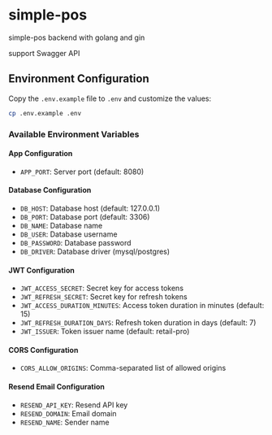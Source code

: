 # simple-pos

simple-pos backend with golang and gin

support Swagger API

## Environment Configuration

Copy the `.env.example` file to `.env` and customize the values:

```bash
cp .env.example .env
```

### Available Environment Variables

#### App Configuration
- `APP_PORT`: Server port (default: 8080)

#### Database Configuration
- `DB_HOST`: Database host (default: 127.0.0.1)
- `DB_PORT`: Database port (default: 3306)
- `DB_NAME`: Database name
- `DB_USER`: Database username
- `DB_PASSWORD`: Database password
- `DB_DRIVER`: Database driver (mysql/postgres)

#### JWT Configuration
- `JWT_ACCESS_SECRET`: Secret key for access tokens
- `JWT_REFRESH_SECRET`: Secret key for refresh tokens
- `JWT_ACCESS_DURATION_MINUTES`: Access token duration in minutes (default: 15)
- `JWT_REFRESH_DURATION_DAYS`: Refresh token duration in days (default: 7)
- `JWT_ISSUER`: Token issuer name (default: retail-pro)

#### CORS Configuration
- `CORS_ALLOW_ORIGINS`: Comma-separated list of allowed origins

#### Resend Email Configuration
- `RESEND_API_KEY`: Resend API key
- `RESEND_DOMAIN`: Email domain
- `RESEND_NAME`: Sender name
